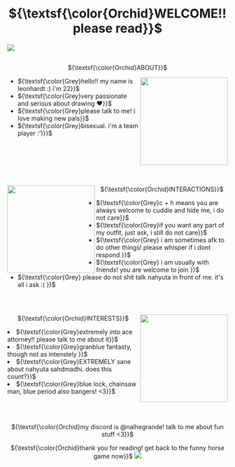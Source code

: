 <html>

<h1 align="center"> ${\textsf{\color{Orchid}WELCOME!! please read}}$  </h1>
<p align="center"></p>
<p align="center"></p>
  <img src="https://64.media.tumblr.com/0a6c0ff59af5fad1deddf81a6831edf6/tumblr_inline_ov8n8eT4uR1v5emqg_400.gifv" />

## 
<p align="center"> ${\textsf{\color{Orchid}ABOUT}}$</p>

<img align="right" src="https://i.pinimg.com/736x/e6/41/f1/e641f1d881badd842d07c486b21d649a.jpg" width="200" height="200">
<ul aling="center">

<li>${\textsf{\color{Grey}hello!! my name is leonhardt :) i'm 22}}$</li> 
<li> ${\textsf{\color{Grey}very passionate and serious about drawing ❤️}}$</li>
<li> ${\textsf{\color{Grey}please talk to me! i love making new pals}}$</li>
<li>${\textsf{\color{Grey}bisexual.          i'm a team player :')}}$</li>
</ul>

<br clear="right"/>
<br clear="right"/>

## 
<p align="center"> ${\textsf{\color{Orchid}INTERACTIONS}}$
  <img align="left" src="https://static.wikia.nocookie.net/aceattorneytwitterrp/images/0/09/BOOMER%21%21%21.jpg/revision/latest?cb=20190606185536" width="200" height="200">
  
<ul>
<li> ${\textsf{\color{Grey}c + h means you are always welcome to cuddle and hide me, i do not care}}$</li>
<li> ${\textsf{\color{Grey}if you want any part of my outfit, just ask, i still do not care}}$</li>
<li>${\textsf{\color{Grey} i am sometimes afk to do other things! please whisper if i dont respond }}$</li>
<li> ${\textsf{\color{Grey} i am usually with friends! you are welcome to join }}$</li>
<li> ${\textsf{\color{Grey} please do not shit talk nahyuta in front of me. it's all i ask :( }}$</li>
</ul>
  <br clear="left"/>
</p>

## 
<p align="center"> ${\textsf{\color{Orchid}INTERESTS}}$

<img align="right" src="https://preview.redd.it/wz7r3lm5x9p91.jpg?width=640&crop=smart&auto=webp&s=2883bc788974106cb219ad470b072cd338a23d52" width="200" height="200">
<p align="center">

<li>${\textsf{\color{Grey}extremely into ace attorney!! please talk to me about it}}$</li>
<li>${\textsf{\color{Grey}granblue fantasty, though not as intenstely }}$</li>
<li>${\textsf{\color{Grey}EXTREMELY sane about nahyuta sahdmadhi. does this count?}}$</li>
<li>${\textsf{\color{Grey}blue lock, chainsaw man, blue period also bangers! <3}}$</li>
<br clear="right"/>
<br clear="right"/>

##
<p align="center"> ${\textsf{\color{Orchid}my discord is @nalhegrande! talk to me about fun stuff <3}}$
<p align="center"> ${\textsf{\color{Orchid}thank you for reading! get back to the funny horse game now}}$
<img src="https://64.media.tumblr.com/f6c81768c54e626c3ba1ba4fd5f194a0/05ca8367a2c37738-25/s1280x1920/f04cd648c9c2e84b6ef333019eda7dabea822028.png"> 
</html>
</html>
